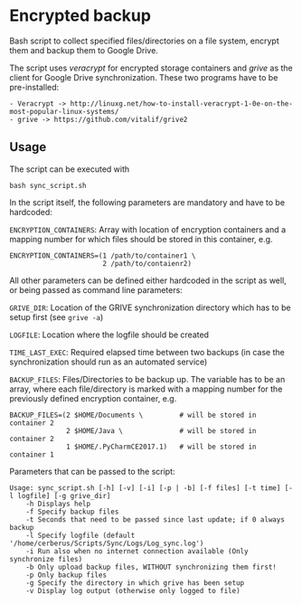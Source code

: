 # Encrypted backup
Bash script to collect specified files/directories on a file system, encrypt them and backup them to Google Drive.

The script uses *veracrypt* for encrypted storage containers and *grive* as the client for Google Drive synchronization.
These two programs have to be pre-installed:

    - Veracrypt -> http://linuxg.net/how-to-install-veracrypt-1-0e-on-the-most-popular-linux-systems/
    - grive -> https://github.com/vitalif/grive2



## Usage
The script can be executed with

`bash sync_script.sh`

In the script itself, the following parameters are mandatory and have to be hardcoded:

`ENCRYPTION_CONTAINERS`: Array with location of encryption containers and a mapping number for which
files should be stored in this container, e.g.

    ENCRYPTION_CONTAINERS=(1 /path/to/container1 \
						   2 /path/to/contaienr2)


All other parameters can be defined either hardcoded in the script as well, or being passed as command line parameters:

`GRIVE_DIR`: Location of the GRIVE synchronization directory which has to be setup first (see `grive -a`)

`LOGFILE`: Location where the logfile should be created

`TIME_LAST_EXEC`: Required elapsed time between two backups (in case the synchronization should run as an automated service)

`BACKUP_FILES`: Files/Directories to be backup up. The variable has to be an array, where each file/directory is marked with a mapping number for the previously defined encryption container, e.g.

    BACKUP_FILES=(2 $HOME/Documents \         # will be stored in container 2
	      		  2 $HOME/Java \              # will be stored in container 2
                  1 $HOME/.PyCharmCE2017.1)   # will be stored in container 1



Parameters that can be passed to the script:

    Usage: sync_script.sh [-h] [-v] [-i] [-p | -b] [-f files] [-t time] [-l logfile] [-g grive_dir]
    	-h Displays help
    	-f Specify backup files
    	-t Seconds that need to be passed since last update; if 0 always backup
    	-l Specify logfile (default '/home/cerberus/Scripts/Sync/Logs/Log_sync.log')
    	-i Run also when no internet connection available (Only synchronize files)
    	-b Only upload backup files, WITHOUT synchronizing them first!
    	-p Only backup files
    	-g Specify the directory in which grive has been setup
    	-v Display log output (otherwise only logged to file)
